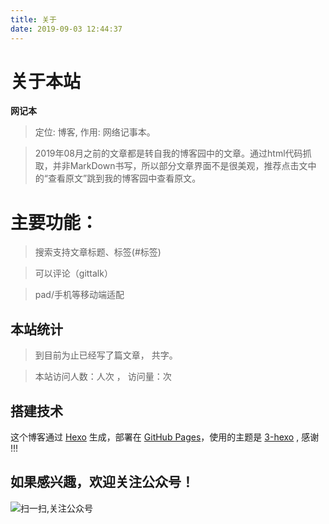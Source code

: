 ```yaml
---
title: 关于
date: 2019-09-03 12:44:37
---
```


# 关于本站

**网记本** 
> 定位: 博客, 作用: 网络记事本。

> 2019年08月之前的文章都是转自我的博客园中的文章。通过html代码抓取，并非MarkDown书写，所以部分文章界面不是很美观，推荐点击文中的“查看原文”跳到我的博客园中查看原文。


# 主要功能：

> 搜索支持文章标题、标签(#标签)

> 可以评论（gittalk）

> pad/手机等移动端适配

## 本站统计

> 到目前为止已经写了<code class="article_number"></code>篇文章， 共<code class="site_word_count"></code>字。

> 本站访问人数：<code class="site_uv"></code>人次 ， 访问量：<code class="site_pv"></code>次

## 搭建技术

这个博客通过 [Hexo](https://hexo.io/?_blank) 生成，部署在 [GitHub Pages](https://pages.github.com/?_blank)，使用的主题是 [3-hexo](https://github.com/yelog/hexo-theme-3-hexo/?_blank) , 感谢 !!!


## 如果感兴趣，欢迎关注公众号！

![扫一扫,关注公众号](/about/avatar.jpg)